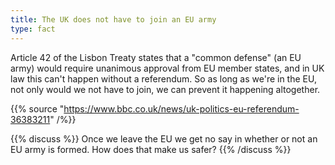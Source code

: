 ```yaml
---
title: The UK does not have to join an EU army
type: fact
---
```


Article 42 of the Lisbon Treaty states that a "common defense" (an EU army) would require unanimous approval from EU member states, and in UK law this can't happen without a referendum. So as long as we're in the EU, not only would we not have to join, we can prevent it happening altogether.

{{% source "https://www.bbc.co.uk/news/uk-politics-eu-referendum-36383211" /%}}

{{% discuss %}}
Once we leave the EU we get no say in whether or not an EU army is formed. How does that make us safer?
{{% /discuss %}}
